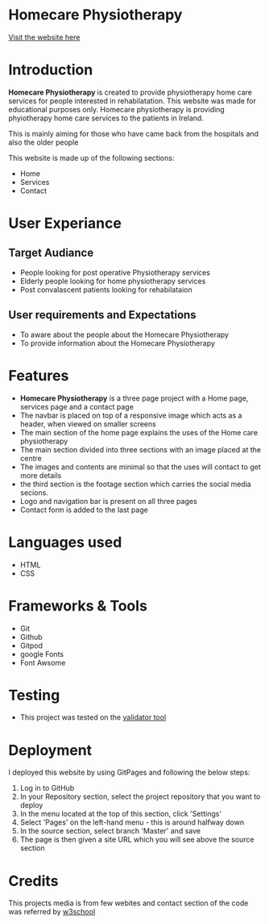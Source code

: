 <!DOCTYPE html>
<html>
<head>
</head>
<body>
</body>
<h1>Homecare Physiotherapy</h1>
<p> <a href= "https://subashjoseph.github.io/physiotherapy/"> Visit the website here</a></li></p>
<h1>Introduction</h1>
    <p><strong>Homecare Physiotherapy </strong>is created to provide physiotherapy home care services for people interested in rehabilatation. This website was made for educational purposes only. Homecare physiotherapy is providing phyiotherapy home care services to the patients in Ireland.</p>
    <p>This is mainly aiming for those who have came back from the hospitals and also the older people</p>
    <p>This website is made up of the following sections:</p>
        <ul>
            <li>Home</li>
            <li>Services</li>
            <li>Contact</li>
        </ul>
<h1>User Experiance</h1>
    <h2>Target Audiance</h2>
        <ul>
            <li>People looking for post operative Physiotherapy services</li>
            <li>Elderly people looking for home physiotherapy services</li>
            <li>Post convalascent patients looking for rehabilataion</li>
        </ul>
    <h2>User requirements and Expectations</h2>
        <ul>
            <li>To aware about the people about the Homecare Physiotherapy</li>
            <li>To provide information about the Homecare Physiotherapy</li>
</ul>
<h1>Features</h1>
    <ul>
        <li><strong>Homecare Physiotherapy</strong> is a three page project with a Home page, services page and a contact page</li>
        <li>The navbar is placed on top of a responsive image which acts as a header, when viewed on smaller screens</li>
        <li>The main section of the home page explains the uses of the Home care physiotherapy</li>
        <li>The main section divided into three sections with an image placed at the centre</li>
        <li>The images and contents are minimal so that the uses will contact to get more details</li>
        <li>the third section is the footage section which carries the social media secions.</li>
        <li>Logo and navigation bar is present on all three pages</li>
        <li>Contact form is added to the last page</li>
    </ul>
<h1>Languages used</h1>
    <ul>
        <li>HTML</li>
        <li>CSS</li>
    </ul>   
<h1>Frameworks & Tools</h1>  
    <ul>
        <li>Git</li>
        <li>Github</li>
        <li>Gitpod</li>
        <li>google Fonts</li>
        <li>Font Awsome</li>
    </ul>   
<h1>Testing</h1>
    <ul>
        <li>This project was tested on the <a href= "https://validator.w3.org/#validate_by_uri"> validator tool</a></li>
    </ul>
<h1>Deployment</h1>
    <p>I deployed this website by using GitPages and following the below steps:</p> 
    <ol>
        <li>Log in to GitHub</li>
        <li>In your Repository section, select the project repository that you want to deploy</li>
        <li>In the menu located at the top of this section, click 'Settings'</li>
        <li>Select 'Pages' on the left-hand menu - this is around halfway down</li>
        <li>In the source section, select branch 'Master' and save</li>
        <li>The page is then given a site URL which you will see above the source section</li>
    </ol>
<h1>Credits</h1>
<p>This projects media is from few webites and contact section of the code was referred by <a href=https://www.w3schools.com/html/default.asp> w3school</a></p>
</html>